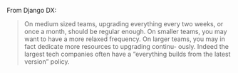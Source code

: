 From Django DX:

> On medium sized teams, upgrading everything every two weeks, or once a month,
> should be regular enough.
> On smaller teams, you may want to have a more relaxed frequency.
> On larger teams, you may in fact dedicate more resources to upgrading continu-
> ously. Indeed the largest tech companies often have a “everything builds from the
> latest version” policy.

